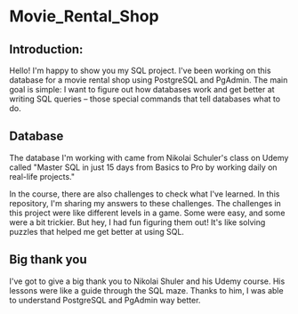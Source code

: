 # Movie_Rental_Shop

## Introduction:

Hello! I'm happy to show you my SQL project. I've been working on this database for a movie rental shop using PostgreSQL and PgAdmin. The main goal is simple: I want to figure out how databases work and get better at writing SQL queries – those special commands that tell databases what to do.

## Database

The database I'm working with came from Nikolai Schuler's class on Udemy called "Master SQL in just 15 days from Basics to Pro by working daily on real-life projects." 

In the course, there are also challenges to check what I've learned. In this repository, I'm sharing my answers to these challenges. The challenges in this project were like different levels in a game. Some were easy, and some were a bit trickier. But hey, I had fun figuring them out! It's like solving puzzles that helped me get better at using SQL.

## Big thank you

I've got to give a big thank you to Nikolai Shuler and his Udemy course. His lessons were like a guide through the SQL maze. Thanks to him, I was able to understand PostgreSQL and PgAdmin way better. 
